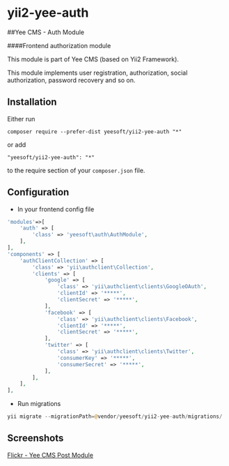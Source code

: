 # yii2-yee-auth

##Yee CMS - Auth Module

####Frontend authorization module

This module is part of Yee CMS (based on Yii2 Framework).

This module implements user registration, authorization, social authorization, password recovery and so on. 

Installation
------------

Either run

```
composer require --prefer-dist yeesoft/yii2-yee-auth "*"
```

or add

```
"yeesoft/yii2-yee-auth": "*"
```

to the require section of your `composer.json` file.

Configuration
------
- In your frontend config file

```php
'modules'=>[
    'auth' => [
        'class' => 'yeesoft\auth\AuthModule',
    ],
],
'components' => [
    'authClientCollection' => [
        'class' => 'yii\authclient\Collection',
        'clients' => [
            'google' => [
                'class' => 'yii\authclient\clients\GoogleOAuth',
                'clientId' => '*****',
                'clientSecret' => '*****',
            ],
            'facebook' => [
                'class' => 'yii\authclient\clients\Facebook',
                'clientId' => '*****',
                'clientSecret' => '*****',
            ],
            'twitter' => [
                'class' => 'yii\authclient\clients\Twitter',
                'consumerKey' => '*****',
                'consumerSecret' => '*****',
            ],
        ],
    ],
],
```

- Run migrations

```php
yii migrate --migrationPath=@vendor/yeesoft/yii2-yee-auth/migrations/
```

Screenshots
-------  

[Flickr - Yee CMS Post Module](https://www.flickr.com/photos/134050409@N07/sets/72157656324703598)
